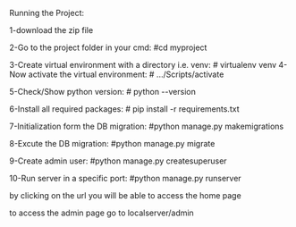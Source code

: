 Running the Project:

1-download the zip file

2-Go to the project folder in your cmd:
	#cd myproject

3-Create virtual environment with a directory i.e. venv:
	# virtualenv venv
4-Now activate the virtual environment:
    # .../Scripts/activate

5-Check/Show python version:
	# python --version

6-Install all required packages:
      # pip install -r requirements.txt

7-Initialization form the DB migration:
	#python manage.py makemigrations

8-Excute the DB migration:
	#python manage.py migrate

9-Create admin user:
	#python manage.py createsuperuser

10-Run server in a specific port:
	#python manage.py runserver 

by clicking on the url you will be able to access the home page

to access the admin page go to localserver/admin

